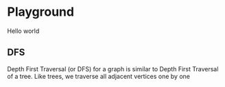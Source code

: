 # Playground

Hello world

## DFS

Depth First Traversal (or DFS) for a graph is similar to Depth First Traversal of a tree. Like trees, we traverse all adjacent vertices one by one
